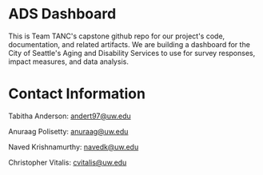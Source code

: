 # ADS Dashboard
This is Team TANC's capstone github repo for our project's code, documentation, and related artifacts. We are building a dashboard for the City of Seattle's Aging and Disability Services to use for survey responses, impact measures, and data analysis. 

# Contact Information
Tabitha Anderson: andert97@uw.edu

Anuraag Polisetty: anuraag@uw.edu

Naved Krishnamurthy: navedk@uw.edu

Christopher Vitalis: cvitalis@uw.edu

